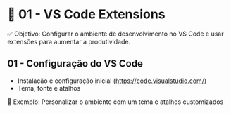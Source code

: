 # 🧩 01 - VS Code Extensions

✅ Objetivo: Configurar o ambiente de desenvolvimento no VS Code e usar extensões para aumentar a produtividade.

## 01 - Configuração do VS Code

- Instalação e configuração inicial (https://code.visualstudio.com/)
- Tema, fonte e atalhos

🚀 Exemplo: Personalizar o ambiente com um tema e atalhos customizados
